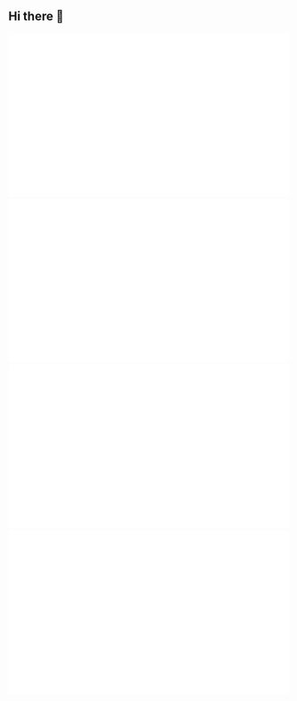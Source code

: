 ## Hi there 👋

![](https://raw.githubusercontent.com/HarryB05/github-stats/master/generated/overview.svg#gh-dark-mode-only)
![](https://raw.githubusercontent.com/HarryB05/github-stats/master/generated/overview.svg#gh-light-mode-only)
![](https://raw.githubusercontent.com/HarryB05/github-stats/master/generated/languages.svg#gh-dark-mode-only)
![](https://raw.githubusercontent.com/HarryB05/github-stats/master/generated/languages.svg#gh-light-mode-only)
